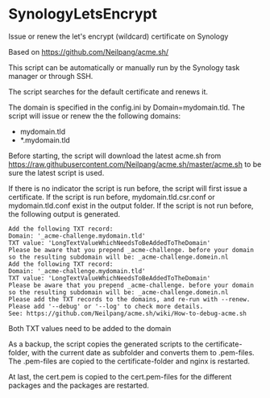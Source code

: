 # SynologyLetsEncrypt

Issue or renew the let's encrypt (wildcard) certificate on Synology

Based on https://github.com/Neilpang/acme.sh/


This script can be automatically or manually run by the Synology task manager or through SSH.

The script searches for the default certificate and renews it.


The domain is specified in the config.ini by Domain=mydomain.tld. The script will issue or renew the the following domains:
- mydomain.tld
- *.mydomain.tld


Before starting, the script will download the latest acme.sh from https://raw.githubusercontent.com/Neilpang/acme.sh/master/acme.sh to be sure the latest script is used.


If there is no indicator the script is run before, the script will first issue a certificate.
If the script is run before, mydomain.tld.csr.conf or mydomain.tld.conf exist in the output folder.
If the script is not run before, the following output is generated.
```
Add the following TXT record:
Domain: '_acme-challenge.mydomain.tld'
TXT value: 'LongTextValueWhichNeedsToBeAddedToTheDomain'
Please be aware that you prepend _acme-challenge. before your domain
so the resulting subdomain will be: _acme-challenge.domein.nl
Add the following TXT record:
Domain: '_acme-challenge.mydomain.tld'
TXT value: 'LongTextValueWhichNeedsToBeAddedToTheDomain'
Please be aware that you prepend _acme-challenge. before your domain
so the resulting subdomain will be: _acme-challenge.domein.nl
Please add the TXT records to the domains, and re-run with --renew.
Please add '--debug' or '--log' to check more details.
See: https://github.com/Neilpang/acme.sh/wiki/How-to-debug-acme.sh
```
Both TXT values need to be added to the domain



As a backup, the script copies the generated scripts to the certificate-folder, with the current date as subfolder and converts them to .pem-files.
The .pem-files are copied to the certificate-folder and nginx is restarted.


At last, the cert.pem is copied to the cert.pem-files for the different packages and the packages are restarted.
